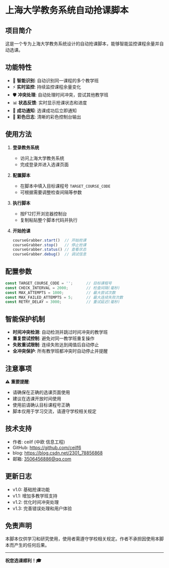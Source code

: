 # 上海大学教务系统自动抢课脚本

## 项目简介

这是一个专为上海大学教务系统设计的自动抢课脚本，能够智能监控课程余量并自动选课。

## 功能特性

- 🎯 **智能识别**: 自动识别同一课程的多个教学班
- ⚡ **实时监控**: 持续监控课程余量变化
- 🛡️ **冲突处理**: 自动处理时间冲突，尝试其他教学班
- 📊 **状态反馈**: 实时显示抢课状态和进度
- 🔔 **成功通知**: 选课成功后立即通知
- 🎨 **彩色日志**: 清晰的彩色控制台输出

## 使用方法

1. **登录教务系统**
   - 访问上海大学教务系统
   - 完成登录并进入选课页面

2. **配置脚本**
   - 在脚本中填入目标课程号 `TARGET_COURSE_CODE`
   - 可根据需要调整检查间隔等参数

3. **执行脚本**
   - 按F12打开浏览器控制台
   - 复制粘贴整个脚本代码并执行

4. **开始抢课**
   ```javascript
   courseGrabber.start()  // 开始抢课
   courseGrabber.stop()   // 停止抢课
   courseGrabber.status() // 查看状态
   courseGrabber.debug()  // 调试信息
   ```

## 配置参数

```javascript
const TARGET_COURSE_CODE = '';      // 目标课程号
const CHECK_INTERVAL = 2000;        // 检查间隔(毫秒)
const MAX_ATTEMPTS = 1000;          // 最大尝试次数
const MAX_FAILED_ATTEMPTS = 5;      // 最大连续失败次数
const RETRY_DELAY = 3000;           // 重试延迟(毫秒)
```

## 智能保护机制

- **时间冲突检测**: 自动检测并跳过时间冲突的教学班
- **重复尝试控制**: 避免对同一教学班重复操作
- **失败重试限制**: 连续失败达到阈值后自动停止
- **全冲突保护**: 所有教学班都冲突时自动停止并提醒

## 注意事项

⚠️ **重要提醒**:
- 请确保在正确的选课页面使用
- 建议在选课开放时间使用
- 使用前请确认目标课程号正确
- 脚本仅用于学习交流，请遵守学校相关规定

## 技术支持

- 作者: ceilf (中欧 信息工程)
- GitHub: https://github.com/ceilf6
- blog: https://blog.csdn.net/2301_78856868
- 邮箱: 3506456886@qq.com

## 更新日志

- v1.0: 基础抢课功能
- v1.1: 增加多教学班支持
- v1.2: 优化时间冲突处理
- v1.3: 完善错误处理和用户体验

## 免责声明

本脚本仅供学习和研究使用，使用者需遵守学校相关规定。作者不承担因使用本脚本而产生的任何后果。

---

**祝您选课顺利！🎓**
